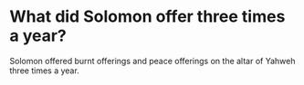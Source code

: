 # What did Solomon offer three times a year?

Solomon offered burnt offerings and peace offerings on the altar of Yahweh three times a year.
